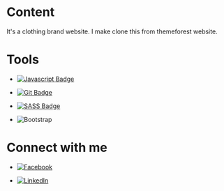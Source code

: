 # Content
It's a clothing brand website. I make clone this from themeforest website.

# Tools 
- [![Javascript Badge](https://img.shields.io/badge/-Javascript-F0DB4F?style=for-the-badge&labelColor=black&logo=javascript&logoColor=F0DB4F)](#)

- [![Git Badge](https://img.shields.io/badge/Git-F05032?style=for-the-badge&logo=git&logoColor=white)](#) 
 
- [![SASS Badge](https://img.shields.io/badge/Sass-CC6699?style=for-the-badge&logo=sass&logoColor=white)](#)

- ![Bootstrap](https://img.shields.io/badge/bootstrap-%23563D7C.svg?style=for-the-badge&logo=bootstrap&logoColor=white)


# Connect with me
- [![Facebook](https://img.shields.io/badge/Facebook-%231877F2.svg?style=for-the-badge&logo=Facebook&logoColor=white)](https://www.facebook.com/Rhythm0061)

- [![LinkedIn](https://img.shields.io/badge/linkedin-%230077B5.svg?style=for-the-badge&logo=linkedin&logoColor=white)](https://www.linkedin.com/in/rakibul-islam-567353194/)

